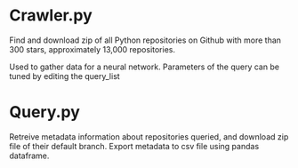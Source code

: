 # Crawler.py
Find and download zip of all Python repositories on Github with more than 300 stars, approximately 13,000 repositories.

Used to gather data for a neural network. Parameters of the query can be tuned by editing the query_list

# Query.py
Retreive metadata information about repositories queried, and download zip file of their default branch. Export metadata to csv file using pandas dataframe.
